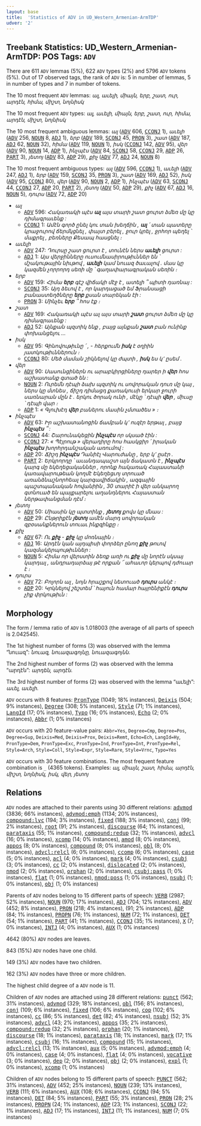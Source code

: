 ```yaml
---
layout: base
title:  'Statistics of ADV in UD_Western_Armenian-ArmTDP'
udver: '2'
---
```


## Treebank Statistics: UD_Western_Armenian-ArmTDP: POS Tags: `ADV`

There are 611 `ADV` lemmas (5%), 622 `ADV` types (2%) and 5796 `ADV` tokens (5%).
Out of 17 observed tags, the rank of `ADV` is: 5 in number of lemmas, 5 in number of types and 7 in number of tokens.

The 10 most frequent `ADV` lemmas: <em>ալ, աւելի, միայն, երբ, շատ, ուր, արդէն, հիմա, միշտ, նոյնիսկ</em>

The 10 most frequent `ADV` types:  <em>ալ, աւելի, միայն, երբ, շատ, ուր, հիմա, արդէն, միշտ, նոյնիսկ</em>

The 10 most frequent ambiguous lemmas: <em>ալ</em> (<tt><a href="hyw_armtdp-pos-ADV.html">ADV</a></tt> 606, <tt><a href="hyw_armtdp-pos-CCONJ.html">CCONJ</a></tt> 1), <em>աւելի</em> (<tt><a href="hyw_armtdp-pos-ADV.html">ADV</a></tt> 256, <tt><a href="hyw_armtdp-pos-NOUN.html">NOUN</a></tt> 8, <tt><a href="hyw_armtdp-pos-ADJ.html">ADJ</a></tt> 1), <em>երբ</em> (<tt><a href="hyw_armtdp-pos-ADV.html">ADV</a></tt> 189, <tt><a href="hyw_armtdp-pos-SCONJ.html">SCONJ</a></tt> 45, <tt><a href="hyw_armtdp-pos-PRON.html">PRON</a></tt> 3), <em>շատ</em> (<tt><a href="hyw_armtdp-pos-ADV.html">ADV</a></tt> 187, <tt><a href="hyw_armtdp-pos-ADJ.html">ADJ</a></tt> 62, <tt><a href="hyw_armtdp-pos-NOUN.html">NOUN</a></tt> 32), <em>հիմա</em> (<tt><a href="hyw_armtdp-pos-ADV.html">ADV</a></tt> 119, <tt><a href="hyw_armtdp-pos-NOUN.html">NOUN</a></tt> 1), <em>իսկ</em> (<tt><a href="hyw_armtdp-pos-CCONJ.html">CCONJ</a></tt> 142, <tt><a href="hyw_armtdp-pos-ADV.html">ADV</a></tt> 95), <em>վեր</em> (<tt><a href="hyw_armtdp-pos-ADV.html">ADV</a></tt> 90, <tt><a href="hyw_armtdp-pos-NOUN.html">NOUN</a></tt> 14, <tt><a href="hyw_armtdp-pos-ADP.html">ADP</a></tt> 1), <em>ինչպէս</em> (<tt><a href="hyw_armtdp-pos-ADV.html">ADV</a></tt> 84, <tt><a href="hyw_armtdp-pos-SCONJ.html">SCONJ</a></tt> 58, <tt><a href="hyw_armtdp-pos-CCONJ.html">CCONJ</a></tt> 29, <tt><a href="hyw_armtdp-pos-ADP.html">ADP</a></tt> 26, <tt><a href="hyw_armtdp-pos-PART.html">PART</a></tt> 3), <em>յետոյ</em> (<tt><a href="hyw_armtdp-pos-ADV.html">ADV</a></tt> 83, <tt><a href="hyw_armtdp-pos-ADP.html">ADP</a></tt> 29), <em>քիչ</em> (<tt><a href="hyw_armtdp-pos-ADV.html">ADV</a></tt> 77, <tt><a href="hyw_armtdp-pos-ADJ.html">ADJ</a></tt> 24, <tt><a href="hyw_armtdp-pos-NOUN.html">NOUN</a></tt> 8)

The 10 most frequent ambiguous types:  <em>ալ</em> (<tt><a href="hyw_armtdp-pos-ADV.html">ADV</a></tt> 596, <tt><a href="hyw_armtdp-pos-CCONJ.html">CCONJ</a></tt> 1), <em>աւելի</em> (<tt><a href="hyw_armtdp-pos-ADV.html">ADV</a></tt> 247, <tt><a href="hyw_armtdp-pos-ADJ.html">ADJ</a></tt> 1), <em>երբ</em> (<tt><a href="hyw_armtdp-pos-ADV.html">ADV</a></tt> 159, <tt><a href="hyw_armtdp-pos-SCONJ.html">SCONJ</a></tt> 35, <tt><a href="hyw_armtdp-pos-PRON.html">PRON</a></tt> 3), <em>շատ</em> (<tt><a href="hyw_armtdp-pos-ADV.html">ADV</a></tt> 169, <tt><a href="hyw_armtdp-pos-ADJ.html">ADJ</a></tt> 52), <em>իսկ</em> (<tt><a href="hyw_armtdp-pos-ADV.html">ADV</a></tt> 95, <tt><a href="hyw_armtdp-pos-CCONJ.html">CCONJ</a></tt> 80), <em>վեր</em> (<tt><a href="hyw_armtdp-pos-ADV.html">ADV</a></tt> 90, <tt><a href="hyw_armtdp-pos-NOUN.html">NOUN</a></tt> 2, <tt><a href="hyw_armtdp-pos-ADP.html">ADP</a></tt> 1), <em>ինչպէս</em> (<tt><a href="hyw_armtdp-pos-ADV.html">ADV</a></tt> 63, <tt><a href="hyw_armtdp-pos-SCONJ.html">SCONJ</a></tt> 44, <tt><a href="hyw_armtdp-pos-CCONJ.html">CCONJ</a></tt> 27, <tt><a href="hyw_armtdp-pos-ADP.html">ADP</a></tt> 20, <tt><a href="hyw_armtdp-pos-PART.html">PART</a></tt> 2), <em>յետոյ</em> (<tt><a href="hyw_armtdp-pos-ADV.html">ADV</a></tt> 50, <tt><a href="hyw_armtdp-pos-ADP.html">ADP</a></tt> 29), <em>քիչ</em> (<tt><a href="hyw_armtdp-pos-ADV.html">ADV</a></tt> 67, <tt><a href="hyw_armtdp-pos-ADJ.html">ADJ</a></tt> 16, <tt><a href="hyw_armtdp-pos-NOUN.html">NOUN</a></tt> 5), <em>դուրս</em> (<tt><a href="hyw_armtdp-pos-ADV.html">ADV</a></tt> 72, <tt><a href="hyw_armtdp-pos-ADP.html">ADP</a></tt> 20)


* <em>ալ</em>
  * <tt><a href="hyw_armtdp-pos-ADV.html">ADV</a></tt> 596: <em>Հակառակի պէս <b>ալ</b> այս տարի շատ ցուրտ ձմեռ մը կը դիմագրաւենք :</em>
  * <tt><a href="hyw_armtdp-pos-CCONJ.html">CCONJ</a></tt> 1: <em>Ամէն գործ ընել կու տան խեղճին , <b>ալ</b> ՛ տան պատերը կրաջուրով ճերմկցնել , փայտ բերել , ջուր կրել , ջրհոր պեղել ՝ մաքրել , բեռները Քեսապ հասցնել ։</em>
* <em>աւելի</em>
  * <tt><a href="hyw_armtdp-pos-ADV.html">ADV</a></tt> 247: <em>Դուրսը շատ ցուրտ է , տունէն ներս <b>աւելի</b> ցուրտ :</em>
  * <tt><a href="hyw_armtdp-pos-ADJ.html">ADJ</a></tt> 1: <em>Այս վերջինները ուսումնասիրութիւններ են ՝ մշակութային նիւթով , <b>աւելի</b> կամ նուազ ծաւալով . մաս կը կազմեն չորրորդ սեռի մը ՝ գաղափարագրական սեռին ։</em>
* <em>երբ</em>
  * <tt><a href="hyw_armtdp-pos-ADV.html">ADV</a></tt> 159: <em>Հիմա <b>երբ</b> գէշ վիճակի մէջ է , ատելի ՞ պիտի դառնայ :</em>
  * <tt><a href="hyw_armtdp-pos-SCONJ.html">SCONJ</a></tt> 35: <em>Այդ ձեւով է , որ կարդացած եմ Ֆրանսացի բանաստեղծները <b>երբ</b> քսան տարեկան էի :</em>
  * <tt><a href="hyw_armtdp-pos-PRON.html">PRON</a></tt> 3: <em>Մինչեւ <b>երբ</b> ՞ հոս էք ։</em>
* <em>շատ</em>
  * <tt><a href="hyw_armtdp-pos-ADV.html">ADV</a></tt> 169: <em>Հակառակի պէս ալ այս տարի <b>շատ</b> ցուրտ ձմեռ մը կը դիմագրաւենք :</em>
  * <tt><a href="hyw_armtdp-pos-ADJ.html">ADJ</a></tt> 52: <em>Այնքան պզտիկ ենք , բայց այնքան <b>շատ</b> բան ունինք փոխանցելու ...</em>
* <em>իսկ</em>
  * <tt><a href="hyw_armtdp-pos-ADV.html">ADV</a></tt> 95: <em>Գինովութիւնը ՛ , - հերքումն <b>իսկ</b> է օղիին յատկութիւններուն ։</em>
  * <tt><a href="hyw_armtdp-pos-CCONJ.html">CCONJ</a></tt> 80: <em>Մեծ մաման շիկնելով կը ժպտի , <b>իսկ</b> ես կ՚ ըսեմ .</em>
* <em>վեր</em>
  * <tt><a href="hyw_armtdp-pos-ADV.html">ADV</a></tt> 90: <em>Սասունցիներն ու արաբկիրցիները դարեր ի <b>վեր</b> հոս աշխատանք գտած են :</em>
  * <tt><a href="hyw_armtdp-pos-NOUN.html">NOUN</a></tt> 2: <em>Ուրեմն դէպի ձախ պզտիկ ու սովորական դուռ մը կայ , ներս կը մտնես , ճիշդ դիմացդ քառակուսի երկար ջուրի սառնարան մըն է . երկու ծորակ ունի , մէկը ՝ դէպի <b>վեր</b> , միւսը ՝ դէպի վար ։</em>
  * <tt><a href="hyw_armtdp-pos-ADP.html">ADP</a></tt> 1: <em>« Գլուխէդ <b>վեր</b> բաներու մասին չմտածես » ։</em>
* <em>ինչպէս</em>
  * <tt><a href="hyw_armtdp-pos-ADV.html">ADV</a></tt> 63: <em>Իր աշխատանոցին ճամբան կ՚ ուզէր երթալ , բայց <b>ինչպէս</b> ՞ :</em>
  * <tt><a href="hyw_armtdp-pos-SCONJ.html">SCONJ</a></tt> 44: <em>Շարունակեցին <b>ինչպէս</b> որ սկսած էին :</em>
  * <tt><a href="hyw_armtdp-pos-CCONJ.html">CCONJ</a></tt> 27: <em>« Պէյրութ » վերադիրը հոս հասկցիր ՛ իրական <b>ինչպէս</b> խորհրդանշական առումով :</em>
  * <tt><a href="hyw_armtdp-pos-ADP.html">ADP</a></tt> 20: <em>Ճիշդ <b>ինչպէս</b> Դանիէլ Վարուժանը , երբ կ՚ ըսէր .</em>
  * <tt><a href="hyw_armtdp-pos-PART.html">PART</a></tt> 2: <em>Երկրորդը ՝ աւանդապաշտ այն ճակատն է , <b>ինչպէս</b> կարգ մը եկեղեցականներ , որոնք հակառակ Հայաստանի կառավարութեան կողմէ Եկեղեցւոյ տրուած առանձնաշնորհեալ կարգավիճակին , ազգային պաշտպանական հովանիին , 30 տարիէ ի վեր անկարող գտնուած են պայքարելու աղանդներու Հայաստան ներթափանցման դէմ ։</em>
* <em>յետոյ</em>
  * <tt><a href="hyw_armtdp-pos-ADV.html">ADV</a></tt> 50: <em>Միասին կը պտտինք , <b>յետոյ</b> քովս կը մնաս :</em>
  * <tt><a href="hyw_armtdp-pos-ADP.html">ADP</a></tt> 29: <em>Ընթրիքէն <b>յետոյ</b> ամէն մարդ սովորական զբօսանքներուն տուաւ ինքզինքը ։</em>
* <em>քիչ</em>
  * <tt><a href="hyw_armtdp-pos-ADV.html">ADV</a></tt> 67: <em>Ու <b>քիչ</b> - <b>քիչ</b> կը մոռնային ։</em>
  * <tt><a href="hyw_armtdp-pos-ADJ.html">ADJ</a></tt> 16: <em>Արդէն կան այդպիսի փորձեր ընող <b>քիչ</b> թուով կազմակերպութիւններ :</em>
  * <tt><a href="hyw_armtdp-pos-NOUN.html">NOUN</a></tt> 5: <em>Հիմա որ վերստին ձեռք առի ու <b>քիչ</b> մը նորէն սկսայ կարդալ , անդրադարձայ թէ որքան ՜ ահաւոր կերպով դժուար է ։</em>
* <em>դուրս</em>
  * <tt><a href="hyw_armtdp-pos-ADV.html">ADV</a></tt> 72: <em>Բոլորն ալ , նոյն հրաշքով նետուած <b>դուրս</b> անկէ ։</em>
  * <tt><a href="hyw_armtdp-pos-ADP.html">ADP</a></tt> 20: <em>Կրկնելով շեշտեմ ՝ հայուն համար հայրենիքէն <b>դուրս</b> չիք փրկութիւն :</em>

## Morphology

The form / lemma ratio of `ADV` is 1.018003 (the average of all parts of speech is 2.042545).

The 1st highest number of forms (3) was observed with the lemma “նուազ”: <em>նուազ, նուազագոյնը, նուազագոյնն</em>.

The 2nd highest number of forms (2) was observed with the lemma “արդէն”: <em>արդեն, արդէն</em>.

The 3rd highest number of forms (2) was observed with the lemma “աւելի”: <em>աւել, աւելի</em>.

`ADV` occurs with 8 features: <tt><a href="hyw_armtdp-feat-PronType.html">PronType</a></tt> (1049; 18% instances), <tt><a href="hyw_armtdp-feat-Deixis.html">Deixis</a></tt> (504; 9% instances), <tt><a href="hyw_armtdp-feat-Degree.html">Degree</a></tt> (308; 5% instances), <tt><a href="hyw_armtdp-feat-Style.html">Style</a></tt> (71; 1% instances), <tt><a href="hyw_armtdp-feat-LangId.html">LangId</a></tt> (17; 0% instances), <tt><a href="hyw_armtdp-feat-Typo.html">Typo</a></tt> (16; 0% instances), <tt><a href="hyw_armtdp-feat-Echo.html">Echo</a></tt> (2; 0% instances), <tt><a href="hyw_armtdp-feat-Abbr.html">Abbr</a></tt> (1; 0% instances)

`ADV` occurs with 20 feature-value pairs: `Abbr=Yes`, `Degree=Cmp`, `Degree=Pos`, `Degree=Sup`, `Deixis=Med`, `Deixis=Prox`, `Deixis=Remt`, `Echo=Ech`, `LangId=Hy`, `PronType=Dem`, `PronType=Exc`, `PronType=Ind`, `PronType=Int`, `PronType=Rel`, `Style=Arch`, `Style=Coll`, `Style=Expr`, `Style=Rare`, `Style=Vrnc`, `Typo=Yes`

`ADV` occurs with 30 feature combinations.
The most frequent feature combination is `_` (4365 tokens).
Examples: <em>ալ, միայն, շատ, հիմա, արդէն, միշտ, նոյնիսկ, իսկ, վեր, յետոյ</em>


## Relations

`ADV` nodes are attached to their parents using 30 different relations: <tt><a href="hyw_armtdp-dep-advmod.html">advmod</a></tt> (3836; 66% instances), <tt><a href="hyw_armtdp-dep-advmod-emph.html">advmod:emph</a></tt> (1134; 20% instances), <tt><a href="hyw_armtdp-dep-compound-lvc.html">compound:lvc</a></tt> (194; 3% instances), <tt><a href="hyw_armtdp-dep-fixed.html">fixed</a></tt> (188; 3% instances), <tt><a href="hyw_armtdp-dep-conj.html">conj</a></tt> (99; 2% instances), <tt><a href="hyw_armtdp-dep-root.html">root</a></tt> (91; 2% instances), <tt><a href="hyw_armtdp-dep-discourse.html">discourse</a></tt> (64; 1% instances), <tt><a href="hyw_armtdp-dep-parataxis.html">parataxis</a></tt> (55; 1% instances), <tt><a href="hyw_armtdp-dep-compound-redup.html">compound:redup</a></tt> (32; 1% instances), <tt><a href="hyw_armtdp-dep-advcl.html">advcl</a></tt> (16; 0% instances), <tt><a href="hyw_armtdp-dep-xcomp.html">xcomp</a></tt> (14; 0% instances), <tt><a href="hyw_armtdp-dep-amod.html">amod</a></tt> (8; 0% instances), <tt><a href="hyw_armtdp-dep-appos.html">appos</a></tt> (8; 0% instances), <tt><a href="hyw_armtdp-dep-compound.html">compound</a></tt> (8; 0% instances), <tt><a href="hyw_armtdp-dep-obl.html">obl</a></tt> (8; 0% instances), <tt><a href="hyw_armtdp-dep-advcl-relcl.html">advcl:relcl</a></tt> (6; 0% instances), <tt><a href="hyw_armtdp-dep-ccomp.html">ccomp</a></tt> (6; 0% instances), <tt><a href="hyw_armtdp-dep-case.html">case</a></tt> (5; 0% instances), <tt><a href="hyw_armtdp-dep-acl.html">acl</a></tt> (4; 0% instances), <tt><a href="hyw_armtdp-dep-mark.html">mark</a></tt> (4; 0% instances), <tt><a href="hyw_armtdp-dep-csubj.html">csubj</a></tt> (3; 0% instances), <tt><a href="hyw_armtdp-dep-cc.html">cc</a></tt> (2; 0% instances), <tt><a href="hyw_armtdp-dep-dislocated.html">dislocated</a></tt> (2; 0% instances), <tt><a href="hyw_armtdp-dep-nmod.html">nmod</a></tt> (2; 0% instances), <tt><a href="hyw_armtdp-dep-orphan.html">orphan</a></tt> (2; 0% instances), <tt><a href="hyw_armtdp-dep-csubj-pass.html">csubj:pass</a></tt> (1; 0% instances), <tt><a href="hyw_armtdp-dep-flat.html">flat</a></tt> (1; 0% instances), <tt><a href="hyw_armtdp-dep-nmod-poss.html">nmod:poss</a></tt> (1; 0% instances), <tt><a href="hyw_armtdp-dep-nsubj.html">nsubj</a></tt> (1; 0% instances), <tt><a href="hyw_armtdp-dep-obj.html">obj</a></tt> (1; 0% instances)

Parents of `ADV` nodes belong to 15 different parts of speech: <tt><a href="hyw_armtdp-pos-VERB.html">VERB</a></tt> (2987; 52% instances), <tt><a href="hyw_armtdp-pos-NOUN.html">NOUN</a></tt> (970; 17% instances), <tt><a href="hyw_armtdp-pos-ADJ.html">ADJ</a></tt> (704; 12% instances), <tt><a href="hyw_armtdp-pos-ADV.html">ADV</a></tt> (452; 8% instances), <tt><a href="hyw_armtdp-pos-PRON.html">PRON</a></tt> (218; 4% instances),  (91; 2% instances), <tt><a href="hyw_armtdp-pos-ADP.html">ADP</a></tt> (84; 1% instances), <tt><a href="hyw_armtdp-pos-PROPN.html">PROPN</a></tt> (76; 1% instances), <tt><a href="hyw_armtdp-pos-NUM.html">NUM</a></tt> (72; 1% instances), <tt><a href="hyw_armtdp-pos-DET.html">DET</a></tt> (54; 1% instances), <tt><a href="hyw_armtdp-pos-PART.html">PART</a></tt> (41; 1% instances), <tt><a href="hyw_armtdp-pos-CCONJ.html">CCONJ</a></tt> (35; 1% instances), <tt><a href="hyw_armtdp-pos-X.html">X</a></tt> (7; 0% instances), <tt><a href="hyw_armtdp-pos-INTJ.html">INTJ</a></tt> (4; 0% instances), <tt><a href="hyw_armtdp-pos-AUX.html">AUX</a></tt> (1; 0% instances)

4642 (80%) `ADV` nodes are leaves.

843 (15%) `ADV` nodes have one child.

149 (3%) `ADV` nodes have two children.

162 (3%) `ADV` nodes have three or more children.

The highest child degree of a `ADV` node is 11.

Children of `ADV` nodes are attached using 28 different relations: <tt><a href="hyw_armtdp-dep-punct.html">punct</a></tt> (562; 31% instances), <tt><a href="hyw_armtdp-dep-advmod.html">advmod</a></tt> (329; 18% instances), <tt><a href="hyw_armtdp-dep-obl.html">obl</a></tt> (156; 8% instances), <tt><a href="hyw_armtdp-dep-conj.html">conj</a></tt> (109; 6% instances), <tt><a href="hyw_armtdp-dep-fixed.html">fixed</a></tt> (106; 6% instances), <tt><a href="hyw_armtdp-dep-cop.html">cop</a></tt> (102; 6% instances), <tt><a href="hyw_armtdp-dep-cc.html">cc</a></tt> (86; 5% instances), <tt><a href="hyw_armtdp-dep-det.html">det</a></tt> (82; 4% instances), <tt><a href="hyw_armtdp-dep-nsubj.html">nsubj</a></tt> (52; 3% instances), <tt><a href="hyw_armtdp-dep-advcl.html">advcl</a></tt> (43; 2% instances), <tt><a href="hyw_armtdp-dep-appos.html">appos</a></tt> (35; 2% instances), <tt><a href="hyw_armtdp-dep-compound-redup.html">compound:redup</a></tt> (32; 2% instances), <tt><a href="hyw_armtdp-dep-orphan.html">orphan</a></tt> (20; 1% instances), <tt><a href="hyw_armtdp-dep-discourse.html">discourse</a></tt> (18; 1% instances), <tt><a href="hyw_armtdp-dep-parataxis.html">parataxis</a></tt> (18; 1% instances), <tt><a href="hyw_armtdp-dep-mark.html">mark</a></tt> (17; 1% instances), <tt><a href="hyw_armtdp-dep-csubj.html">csubj</a></tt> (16; 1% instances), <tt><a href="hyw_armtdp-dep-compound.html">compound</a></tt> (15; 1% instances), <tt><a href="hyw_armtdp-dep-advcl-relcl.html">advcl:relcl</a></tt> (13; 1% instances), <tt><a href="hyw_armtdp-dep-aux.html">aux</a></tt> (5; 0% instances), <tt><a href="hyw_armtdp-dep-advmod-emph.html">advmod:emph</a></tt> (4; 0% instances), <tt><a href="hyw_armtdp-dep-case.html">case</a></tt> (4; 0% instances), <tt><a href="hyw_armtdp-dep-flat.html">flat</a></tt> (4; 0% instances), <tt><a href="hyw_armtdp-dep-vocative.html">vocative</a></tt> (3; 0% instances), <tt><a href="hyw_armtdp-dep-dep.html">dep</a></tt> (2; 0% instances), <tt><a href="hyw_armtdp-dep-obj.html">obj</a></tt> (2; 0% instances), <tt><a href="hyw_armtdp-dep-expl.html">expl</a></tt> (1; 0% instances), <tt><a href="hyw_armtdp-dep-xcomp.html">xcomp</a></tt> (1; 0% instances)

Children of `ADV` nodes belong to 15 different parts of speech: <tt><a href="hyw_armtdp-pos-PUNCT.html">PUNCT</a></tt> (562; 31% instances), <tt><a href="hyw_armtdp-pos-ADV.html">ADV</a></tt> (452; 25% instances), <tt><a href="hyw_armtdp-pos-NOUN.html">NOUN</a></tt> (239; 13% instances), <tt><a href="hyw_armtdp-pos-VERB.html">VERB</a></tt> (111; 6% instances), <tt><a href="hyw_armtdp-pos-AUX.html">AUX</a></tt> (108; 6% instances), <tt><a href="hyw_armtdp-pos-CCONJ.html">CCONJ</a></tt> (94; 5% instances), <tt><a href="hyw_armtdp-pos-DET.html">DET</a></tt> (84; 5% instances), <tt><a href="hyw_armtdp-pos-PART.html">PART</a></tt> (55; 3% instances), <tt><a href="hyw_armtdp-pos-PRON.html">PRON</a></tt> (28; 2% instances), <tt><a href="hyw_armtdp-pos-PROPN.html">PROPN</a></tt> (24; 1% instances), <tt><a href="hyw_armtdp-pos-ADP.html">ADP</a></tt> (23; 1% instances), <tt><a href="hyw_armtdp-pos-SCONJ.html">SCONJ</a></tt> (22; 1% instances), <tt><a href="hyw_armtdp-pos-ADJ.html">ADJ</a></tt> (17; 1% instances), <tt><a href="hyw_armtdp-pos-INTJ.html">INTJ</a></tt> (11; 1% instances), <tt><a href="hyw_armtdp-pos-NUM.html">NUM</a></tt> (7; 0% instances)

